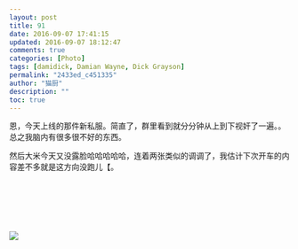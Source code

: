 ```yaml
---
layout: post
title: 91
date: 2016-09-07 17:41:15
updated: 2016-09-07 18:12:47
comments: true
categories: [Photo]
tags: [damidick, Damian Wayne, Dick Grayson]
permalink: "2433ed_c451335"
author: "猫厨"
description: ""
toc: true
---
```


<p>恩，今天上线的那件新私服。简直了，群里看到就分分钟从上到下视奸了一遍。。总之我脑内有很多很不好的东西。</p> 
<p>然后大米今天又没露脸哈哈哈哈哈，连着两张类似的调调了，我估计下次开车的内容差不多就是这方向没跑儿【。</p> 
<p><br /></p> 
<p><br /></p> 
<p><br /></p>

![](https://nos.netease.com/imglf1/img/cVZNdzJtQk9JV2VNbHBwcGhhRmgxZ3IzbWdmelJrcnUzbmFjYUo5Y3QvYVd0WHVaUWpRQkdRPT0.jpg)